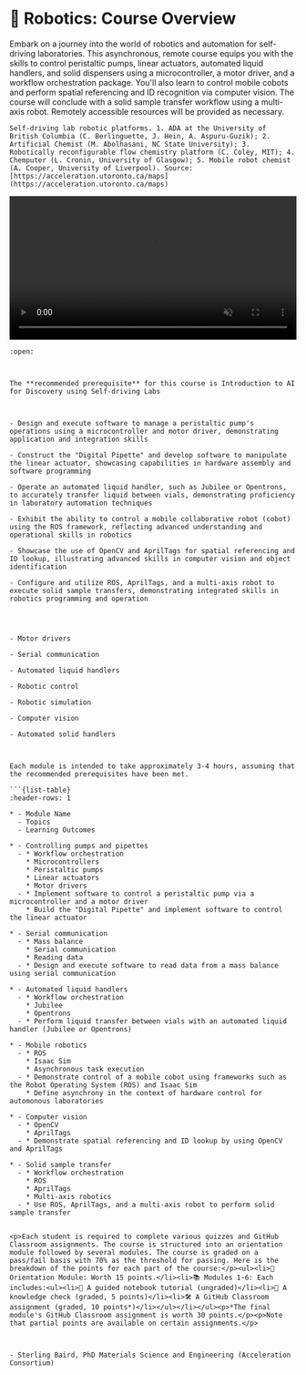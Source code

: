 

<!--- WARNING: THIS IS AN AUTO-GENERATED FILE. DO NOT EDIT DIRECTLY. Instead,
edit in docs/course-data.yaml and run the `scripts/generate_overviews.py` file
or modify src/ac_microcourses/overview.jinja.md. --->

# 🦾 Robotics: Course Overview



Embark on a journey into the world of robotics and automation for self-driving laboratories. This asynchronous, remote course equips you with the skills to control peristaltic pumps, linear actuators, automated liquid handlers, and solid dispensers using a microcontroller, a motor driver, and a workflow orchestration package. You'll also learn to control mobile cobots and perform spatial referencing and ID recognition via computer vision. The course will conclude with a solid sample transfer workflow using a multi-axis robot. Remotely accessible resources will be provided as necessary.


```{margin}
Self-driving lab robotic platforms. 1. ADA at the University of British Columbia (C. Berlinguette, J. Hein, A. Aspuru-Guzik); 2. Artificial Chemist (M. Abolhasani, NC State University); 3. Robotically reconfigurable flow chemistry platform (C. Coley, MIT); 4. Chemputer (L. Cronin, University of Glasgow); 5. Mobile robot chemist (A. Cooper, University of Liverpool). Source: [https://acceleration.utoronto.ca/maps](https://acceleration.utoronto.ca/maps)
```


<video width='100%' controls autoplay muted><source src='./../../_static/ac-website/robot-loop.mp4' type='video/mp4'>Your browser does not support the video tag.</video>


````{dropdown} 🔑 Prerequisites
:open:



The **recommended prerequisite** for this course is Introduction to AI for Discovery using Self-driving Labs

````

```{dropdown} 🎯 Learning Outcomes


- Design and execute software to manage a peristaltic pump's operations using a microcontroller and motor driver, demonstrating application and integration skills

- Construct the "Digital Pipette" and develop software to manipulate the linear actuator, showcasing capabilities in hardware assembly and software programming

- Operate an automated liquid handler, such as Jubilee or Opentrons, to accurately transfer liquid between vials, demonstrating proficiency in laboratory automation techniques

- Exhibit the ability to control a mobile collaborative robot (cobot) using the ROS framework, reflecting advanced understanding and operational skills in robotics

- Showcase the use of OpenCV and AprilTags for spatial referencing and ID lookup, illustrating advanced skills in computer vision and object identification

- Configure and utilize ROS, AprilTags, and a multi-axis robot to execute solid sample transfers, demonstrating integrated skills in robotics programming and operation


```

```{dropdown} 🛠️ Competencies/Skills


- Motor drivers

- Serial communication

- Automated liquid handlers

- Robotic control

- Robotic simulation

- Computer vision

- Automated solid handlers


```

```{dropdown} 🧩 Modules

Each module is intended to take approximately 3-4 hours, assuming that the recommended prerequisites have been met.

```{list-table}
:header-rows: 1

* - Module Name
  - Topics
  - Learning Outcomes

* - Controlling pumps and pipettes
  - * Workflow orchestration
    * Microcontrollers
    * Peristaltic pumps
    * Linear actuators
    * Motor drivers
  - * Implement software to control a peristaltic pump via a microcontroller and a motor driver
    * Build the "Digital Pipette" and implement software to control the linear actuator

* - Serial communication
  - * Mass balance
    * Serial communication
    * Reading data
  - * Design and execute software to read data from a mass balance using serial communication

* - Automated liquid handlers
  - * Workflow orchestration
    * Jubilee
    * Opentrons
  - * Perform liquid transfer between vials with an automated liquid handler (Jubilee or Opentrons)

* - Mobile robotics
  - * ROS
    * Isaac Sim
    * Asynchronous task execution
  - * Demonstrate control of a mobile cobot using frameworks such as the Robot Operating System (ROS) and Isaac Sim
    * Define asynchrony in the context of hardware control for automonous laboratories

* - Computer vision
  - * OpenCV
    * AprilTags
  - * Demonstrate spatial referencing and ID lookup by using OpenCV and AprilTags

* - Solid sample transfer
  - * Workflow orchestration
    * ROS
    * AprilTags
    * Multi-axis robotics
  - * Use ROS, AprilTags, and a multi-axis robot to perform solid sample transfer

```

```{dropdown} ⚖️ Course Assessments and Grading Schema

<p>Each student is required to complete various quizzes and GitHub Classroom assignments. The course is structured into an orientation module followed by several modules. The course is graded on a pass/fail basis with 70% as the threshold for passing. Here is the breakdown of the points for each part of the course:</p><ul><li>🧭 Orientation Module: Worth 15 points.</li><li>📚 Modules 1-6: Each includes:<ul><li>🧭 A guided notebook tutorial (ungraded)</li><li>📓 A knowledge check (graded, 5 points)</li><li>🛠️ A GitHub Classroom assignment (graded, 10 points*)</li></ul></li></ul><p>*The final module's GitHub Classroom assignment is worth 30 points.</p><p>Note that partial points are available on certain assignments.</p>

```

```{dropdown} 👤 Course developer(s)


- Sterling Baird, PhD Materials Science and Engineering (Acceleration Consortium)


```
